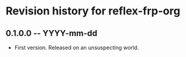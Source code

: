 # Revision history for reflex-frp-org

## 0.1.0.0 -- YYYY-mm-dd

* First version. Released on an unsuspecting world.
